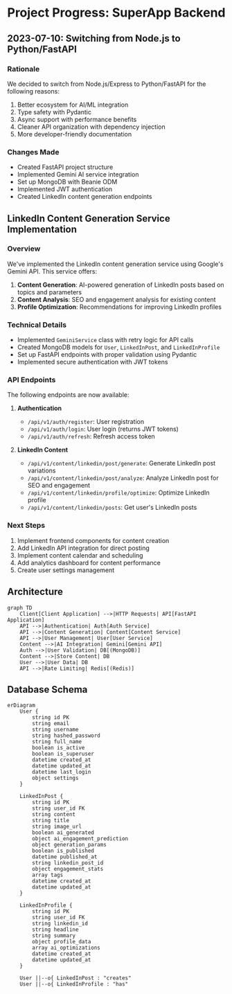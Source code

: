 # Project Progress: SuperApp Backend

## 2023-07-10: Switching from Node.js to Python/FastAPI

### Rationale
We decided to switch from Node.js/Express to Python/FastAPI for the following reasons:
1. Better ecosystem for AI/ML integration
2. Type safety with Pydantic
3. Async support with performance benefits
4. Cleaner API organization with dependency injection
5. More developer-friendly documentation

### Changes Made
- Created FastAPI project structure
- Implemented Gemini AI service integration
- Set up MongoDB with Beanie ODM
- Implemented JWT authentication
- Created LinkedIn content generation endpoints

## LinkedIn Content Generation Service Implementation

### Overview
We've implemented the LinkedIn content generation service using Google's Gemini API. This service offers:

1. **Content Generation**: AI-powered generation of LinkedIn posts based on topics and parameters
2. **Content Analysis**: SEO and engagement analysis for existing content
3. **Profile Optimization**: Recommendations for improving LinkedIn profiles

### Technical Details
- Implemented `GeminiService` class with retry logic for API calls
- Created MongoDB models for `User`, `LinkedInPost`, and `LinkedInProfile`
- Set up FastAPI endpoints with proper validation using Pydantic
- Implemented secure authentication with JWT tokens

### API Endpoints
The following endpoints are now available:

1. **Authentication**
   - `/api/v1/auth/register`: User registration
   - `/api/v1/auth/login`: User login (returns JWT tokens)
   - `/api/v1/auth/refresh`: Refresh access token

2. **LinkedIn Content**
   - `/api/v1/content/linkedin/post/generate`: Generate LinkedIn post variations
   - `/api/v1/content/linkedin/post/analyze`: Analyze LinkedIn post for SEO and engagement
   - `/api/v1/content/linkedin/profile/optimize`: Optimize LinkedIn profile
   - `/api/v1/content/linkedin/posts`: Get user's LinkedIn posts

### Next Steps
1. Implement frontend components for content creation
2. Add LinkedIn API integration for direct posting
3. Implement content calendar and scheduling
4. Add analytics dashboard for content performance
5. Create user settings management

## Architecture

```mermaid
graph TD
    Client[Client Application] -->|HTTP Requests| API[FastAPI Application]
    API -->|Authentication| Auth[Auth Service]
    API -->|Content Generation| Content[Content Service]
    API -->|User Management| User[User Service]
    Content -->|AI Integration| Gemini[Gemini API]
    Auth -->|User Validation| DB[(MongoDB)]
    Content -->|Store Content| DB
    User -->|User Data| DB
    API -->|Rate Limiting| Redis[(Redis)]
```

## Database Schema

```mermaid
erDiagram
    User {
        string id PK
        string email
        string username
        string hashed_password
        string full_name
        boolean is_active
        boolean is_superuser
        datetime created_at
        datetime updated_at
        datetime last_login
        object settings
    }
    
    LinkedInPost {
        string id PK
        string user_id FK
        string content
        string title
        string image_url
        boolean ai_generated
        object ai_engagement_prediction
        object generation_params
        boolean is_published
        datetime published_at
        string linkedin_post_id
        object engagement_stats
        array tags
        datetime created_at
        datetime updated_at
    }
    
    LinkedInProfile {
        string id PK
        string user_id FK
        string linkedin_id
        string headline
        string summary
        object profile_data
        array ai_optimizations
        datetime created_at
        datetime updated_at
    }
    
    User ||--o{ LinkedInPost : "creates"
    User ||--o{ LinkedInProfile : "has"
``` 